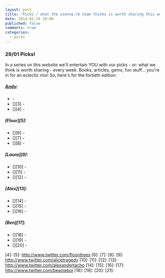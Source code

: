 ```yaml
---
layout: post
title: "Picks / what the vienna.rb team thinks is worth sharing this week"
date: 2014-01-29 10:00
published: false
comments: true
categories:
  - picks
---
```


### 29/01 Picks!

In a series on this website we'll entertain YOU with our picks - or: what we think is worth sharing - every week.
Books, articles, gems, fun stuff... you're in for an eclectic mix! So, here's for the fortieth edition:

##### [Andy][1]:
  - [][2] - 
  - [][3] - 
  - [][4] - 

##### [Floor][5]:
  - [][6] - 
  - [][7] - 
  - [][8] - 

##### [Laura][9]:
  - [][10] - 
  - [][11] - 
  - [][12] - 

##### [Alex][13]:
  - [][14] - 
  - [][15] - 
  - [][16] - 

##### [Ben][17]:
  - [][18] - 
  - [][19] - 
  - [][20] -

[1]: http://www.twitter.com/pxlpnk
[2]: 
[3]: 
[4]: 
[5]: http://www.twitter.com/floordrees
[6]: 
[7]: 
[8]: 
[9]: http://www.twitter.com/alicetragedy
[10]: 
[11]: 
[12]: 
[13]: http://www.twitter.com/alexandertacho
[14]: 
[15]: 
[16]: 
[17]: http://www.twitter.com/beanieboi
[18]: 
[19]: 
[20]: 
[21]:
